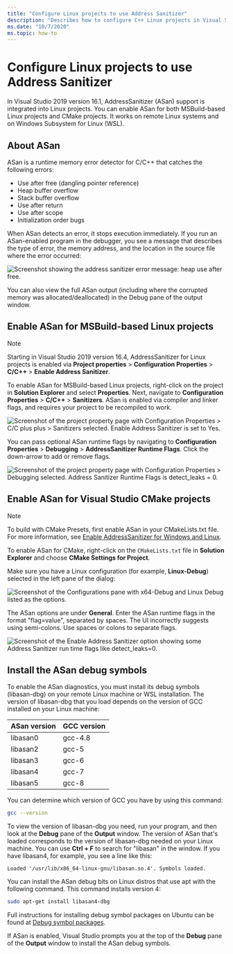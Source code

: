 ```yaml
---
title: "Configure Linux projects to use Address Sanitizer"
description: "Describes how to configure C++ Linux projects in Visual Studio to use Address Sanitizer."
ms.date: "10/7/2020"
ms.topic: how-to
---
```

# Configure Linux projects to use Address Sanitizer

In Visual Studio 2019 version 16.1, AddressSanitizer (ASan) support is integrated into Linux projects. You can enable ASan for both MSBuild-based Linux projects and CMake projects. It works on remote Linux systems and on Windows Subsystem for Linux (WSL).

## About ASan

ASan is a runtime memory error detector for C/C++ that catches the following errors:

- Use after free (dangling pointer reference)
- Heap buffer overflow
- Stack buffer overflow
- Use after return
- Use after scope
- Initialization order bugs

When ASan detects an error, it stops execution immediately. If you run an ASan-enabled program in the debugger, you see a message that describes the type of error, the memory address, and the location in the source file where the error occurred:

   ![Screenshot showing the address sanitizer error message: heap use after free.](media/asan-error.png)

You can also view the full ASan output (including where the corrupted memory was allocated/deallocated) in the Debug pane of the output window.

## Enable ASan for MSBuild-based Linux projects

> [!NOTE]
> Starting in Visual Studio 2019 version 16.4, AddressSanitizer for Linux projects is enabled via **Project properties** > **Configuration Properties** > **C/C++** > **Enable Address Sanitizer**.

To enable ASan for MSBuild-based Linux projects, right-click on the project in **Solution Explorer** and select **Properties**. Next, navigate to **Configuration Properties** > **C/C++** > **Sanitizers**. ASan is enabled via compiler and linker flags, and requires your project to be recompiled to work.

![Screenshot of the project property page with Configuration Properties > C/C plus plus > Sanitizers selected. Enable Address Sanitizer is set to Yes.](media/msbuild-asan-prop-page.png)

You can pass optional ASan runtime flags by navigating to **Configuration Properties** > **Debugging** > **AddressSanitizer Runtime Flags**. Click the down-arrow to add or remove flags.

![Screenshot of the project property page with Configuration Properties > Debugging selected. Address Sanitizer Runtime Flags is `detect_leaks = 0`.](media/msbuild-asan-runtime-flags.png)

## Enable ASan for Visual Studio CMake projects

> [!NOTE]
> To build with CMake Presets, first enable ASan in your CMakeLists.txt file. For more information, see [Enable AddressSanitizer for Windows and Linux](../build/cmake-presets-vs.md#enable-addresssanitizer-for-windows-and-linux).

To enable ASan for CMake, right-click on the `CMakeLists.txt` file in **Solution Explorer** and choose **CMake Settings for Project**.

Make sure you have a Linux configuration (for example, **Linux-Debug**) selected in the left pane of the dialog:

![Screenshot of the Configurations pane with x64-Debug and Linux Debug listed as the options.](media/linux-debug-configuration.png)

The ASan options are under **General**. Enter the ASan runtime flags in the format "flag=value", separated by spaces. The UI incorrectly suggests using semi-colons. Use spaces or colons to separate flags.

![Screenshot of the Enable Address Sanitizer option showing some Address Sanitizer run time flags like detect_leaks=0.](media/cmake-settings-asan-options.png)

## Install the ASan debug symbols

To enable the ASan diagnostics, you must install its debug symbols (libasan-dbg) on your remote Linux machine or WSL installation. The version of libasan-dbg that you load depends on the version of GCC installed on your Linux machine:

|**ASan version**|**GCC version**|
| --- | --- |
|libasan0|gcc-4.8|
|libasan2|gcc-5|
|libasan3|gcc-6|
|libasan4|gcc-7|
|libasan5|gcc-8|

You can determine which version of GCC you have by using this command:

```bash
gcc --version
```

To view the version of libasan-dbg you need, run your program, and then look at the **Debug** pane of the **Output** window. The version of ASan that's loaded corresponds to the version of libasan-dbg needed on your Linux machine. You can use **Ctrl + F** to search for "libasan" in the window. If you have libasan4, for example, you see a line like this:

```Output
Loaded '/usr/lib/x86_64-linux-gnu/libasan.so.4'. Symbols loaded.
```

You can install the ASan debug bits on Linux distros that use apt with the following command. This command installs version 4:

```bash
sudo apt-get install libasan4-dbg
```

Full instructions for installing debug symbol packages on Ubuntu can be found at [Debug symbol packages](https://wiki.ubuntu.com/Debug%20Symbol%20Packages).

If ASan is enabled, Visual Studio prompts you at the top of the **Debug** pane of the **Output** window to install the ASan debug symbols.
